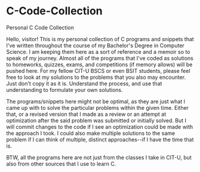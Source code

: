 # C-Code-Collection
Personal C Code Collection

Hello, visitor! This is my personal collection of C programs and snippets that I've written throughout the course of my Bachelor's Degree in Computer Science. I am keeping them here as a sort of reference and a memoir so to speak of my journey. Almost all of the programs that I've coded as solutions to homeworks, quizzes, exams, and competitions (if memory allows) will be pushed here. For my fellow CIT-U BSCS or even BSIT students, please feel free to look at my solutions to the problems that you also may encounter. Just don't copy it as it is. Understand the process, and use that understanding to formulate your own solutions.

The programs/snippets here might not be optimal, as they are just what I came up with to solve the particular problems within the given time. Either that, or a revised version that I made as a review or an attempt at optimization after the said problem was submitted or initially solved. But I will commit changes to the code if I see an optimization could be made with the approach I took. I could also make multiple solutions to the same problem if I can think of multiple, distinct approaches--if I have the time that is.

BTW, all the programs here are not just from the classes I take in CIT-U, but also from other sources that I use to learn C.
